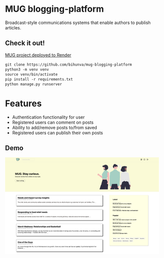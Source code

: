 # MUG blogging-platform

Broadcast-style communications systems that enable authors to publish articles.

## Check it out!

[MUG project deployed to Render](https://mug-91nk.onrender.com/)

```shell
git clone https://github.com/bihunva/mug-blogging-platform
python3 -m venv venv
source venv/bin/activate
pip install -r requirements.txt
python manage.py runserver
```

# Features

* Authentication functionality for user
* Registered users can comment on posts
* Ability to add/remove posts to/from saved
* Registered users can publish their own posts

## Demo

![Website Interface](demo.png)